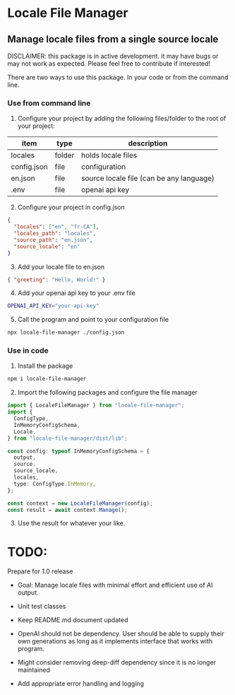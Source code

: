 # Locale File Manager

## Manage locale files from a single source locale

DISCLAIMER: this package is in active development. it may have bugs or may not work as expected. Please feel free to contribute if interested!

There are two ways to use this package. In your code or from the command line.

### Use from command line

1. Configure your project by adding the following files/folder to the root of your project:

| item        | type   | description                              |
| ----------- | ------ | ---------------------------------------- |
| locales     | folder | holds locale files                       |
| config.json | file   | configuration                            |
| en.json     | file   | source locale file (can be any language) |
| .env        | file   | openai api key                           |

2. Configure your project in config.json

```json
{
  "locales": ["en", "fr-CA"],
  "locales_path": "locales",
  "source_path": "en.json",
  "source_locale": "en"
}
```

3. Add your locale file to en.json

```json
{ "greeting": "Hello, World!" }
```

4. Add your openai api key to your .env file

```sh
OPENAI_API_KEY="your-api-key"
```

5. Call the program and point to your configuration file

```sh
npx locale-file-manager ./config.json
```

### Use in code

1. Install the package

```sh
npm i locale-file-manager
```

2. Import the following packages and configure the file manager

```ts
import { LocaleFileManager } from "locale-file-manager";
import {
  ConfigType,
  InMemoryConfigSchema,
  Locale,
} from "locale-file-manager/dist/lib";

const config: typeof InMemoryConfigSchema = {
  output,
  source,
  source_locale,
  locales,
  type: ConfigType.InMemory,
};

const context = new LocaleFileManager(config);
const result = await context.Manage();
```

3. Use the result for whatever your like.

# TODO:

Prepare for 1.0 release

- Goal: Manage locale files with minimal effort and efficient use of AI output.

- Unit test classes
- Keep README.md document updated
- OpenAI should not be dependency. User should be able to supply their own generations as long as it implements interface that works with program.
- Might consider removing deep-diff dependency since it is no longer maintained
- Add appropriate error handling and logging
